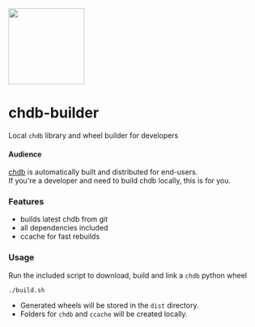 <img src="https://github.com/chdb-io/chdb/raw/main/docs/_static/snake-chdb.png" width=150>

# chdb-builder
Local `chdb` library and wheel builder for developers

#### Audience
[chdb](https://chdb.io) is automatically built and distributed for end-users.<br>
If you're a developer and need to build chdb locally, this is for you. 

### Features
- builds latest chdb from git
- all dependencies included
- ccache for fast rebuilds

### Usage
Run the included script to download, build and link a `chdb` python wheel

```
./build.sh
```

- Generated wheels will be stored in the `dist` directory.
- Folders for `chdb` and `ccache` will be created locally.
